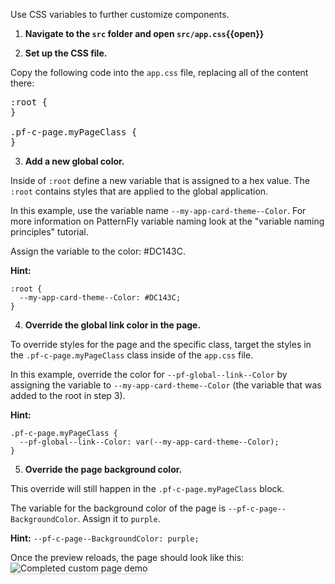 Use CSS variables to further customize components.

1) <strong>Navigate to the `src` folder and open `src/app.css`{{open}}</strong>

2) <strong>Set up the CSS file.</strong>

Copy the following code into the `app.css` file, replacing all of the content there:

<pre class="file" data-filename="src/app.css" data-target="replace">
:root {
}

.pf-c-page.myPageClass {
}
</pre>

3) <strong>Add a new global color.</strong>

Inside of `:root` define a new variable that is assigned to a hex value. The `:root` contains styles that are applied to the global application.

In this example, use the variable name `--my-app-card-theme--Color`. For more information on PatternFly variable naming look at the "variable naming principles" tutorial.

Assign the variable to the color: #DC143C.

<strong>Hint:</strong>
```
:root {
  --my-app-card-theme--Color: #DC143C;
}
```

4) <strong>Override the global link color in the page.</strong>

To override styles for the page and the specific class, target the styles in the `.pf-c-page.myPageClass` class inside of the `app.css` file.

In this example, override the color for `--pf-global--link--Color` by assigning the variable to `--my-app-card-theme--Color` (the variable that was added to the root in step 3).

<strong>Hint: </strong>
```
.pf-c-page.myPageClass {
  --pf-global--link--Color: var(--my-app-card-theme--Color);
}
```

5) <strong>Override the page background color.</strong>

This override will still happen in the `.pf-c-page.myPageClass` block.

The variable for the background color of the page is `--pf-c-page--BackgroundColor`. Assign it to `purple`.

<strong>Hint:</strong> `--pf-c-page--BackgroundColor: purple;`

Once the preview reloads, the page should look like this:
<img src="react-customize/assets/step4.png" alt="Completed custom page demo" style="box-shadow: rgba(3, 3, 3, 0.2) 0px 1.25px 2.5px 0px;" />
